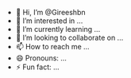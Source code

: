 - 👋 Hi, I’m @Gireeshbn
- 👀 I’m interested in ...
- 🌱 I’m currently learning ...
- 💞️ I’m looking to collaborate on ...
- 📫 How to reach me ...
- 😄 Pronouns: ...
- ⚡ Fun fact: ...

<!---
Gireeshbn/Gireeshbn is a ✨ special ✨ repository because its `README.md` (this file) appears on your GitHub profile.
You can click the Preview link to take a look at your changes.
--->
